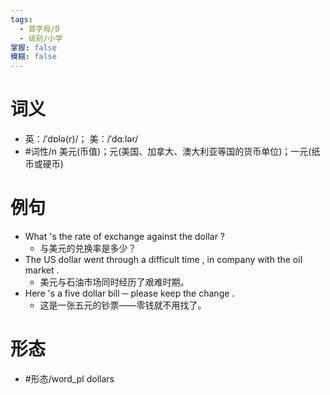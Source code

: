 ```yaml
---
tags:
  - 首字母/D
  - 级别/小学
掌握: false
模糊: false
---
```

# 词义
- 英：/ˈdɒlə(r)/； 美：/ˈdɑːlər/
- #词性/n  美元(币值)；元(美国、加拿大、澳大利亚等国的货币单位)；一元(纸币或硬币)
# 例句
- What 's the rate of exchange against the dollar ?
	- 与美元的兑换率是多少？
- The US dollar went through a difficult time , in company with the oil market .
	- 美元与石油市场同时经历了艰难时期。
- Here 's a five dollar bill ─ please keep the change .
	- 这是一张五元的钞票——零钱就不用找了。
# 形态
- #形态/word_pl dollars
